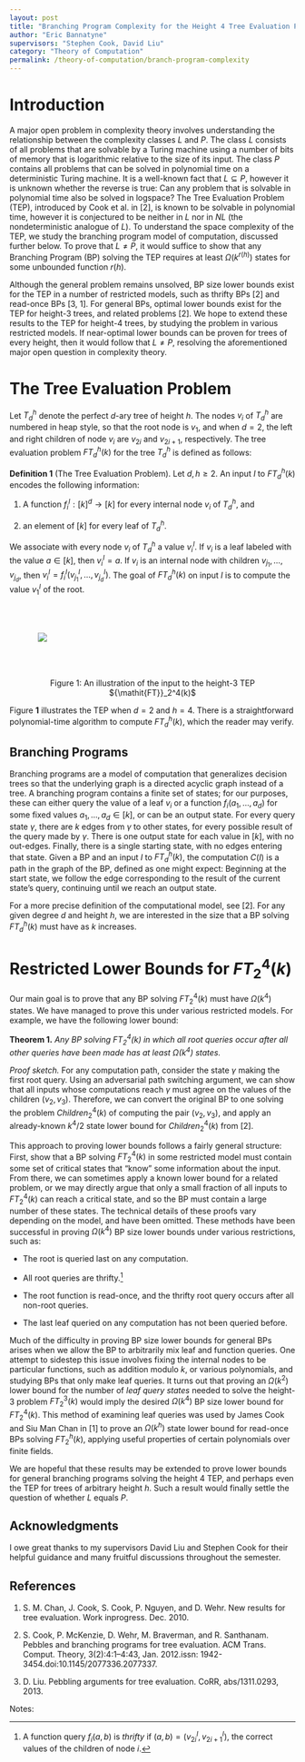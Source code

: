 ```yaml
---
layout: post
title: "Branching Program Complexity for the Height 4 Tree Evaluation Problem"
author: "Eric Bannatyne"
supervisors: "Stephen Cook, David Liu"
category: "Theory of Computation"
permalink: /theory-of-computation/branch-program-complexity
---
```


Introduction
============

A major open problem in complexity theory involves understanding the
relationship between the complexity classes $L$ and $P$. The class
$L$ consists of all problems that are solvable by a Turing machine
using a number of bits of memory that is logarithmic relative to the
size of its input. The class $P$ contains all problems that can be
solved in polynomial time on a deterministic Turing machine. It is a
well-known fact that $L \subseteq P$, however it is unknown whether
the reverse is true: Can any problem that is solvable in polynomial time
also be solved in logspace? The Tree Evaluation Problem (TEP),
introduced by Cook et al. in [2], is known to be solvable in
polynomial time, however it is conjectured to be neither in $L$ nor in
$NL$ (the nondeterministic analogue of $L$). To understand the space
complexity of the TEP, we study the branching program model of
computation, discussed further below. To prove that $L \neq P$, it
would suffice to show that any Branching Program (BP) solving the TEP
requires at least $\Omega(k^{r(h)})$ states for some unbounded function
$r(h)$.

Although the general problem remains unsolved, BP size lower bounds
exist for the TEP in a number of restricted models, such as thrifty
BPs [2] and read-once BPs [3, 1]. For general BPs,
optimal lower bounds exist for the TEP for height-3 trees, and related
problems [2]. We hope to extend these results to the TEP for
height-4 trees, by studying the problem in various restricted models. If
near-optimal lower bounds can be proven for trees of every height, then
it would follow that $L \neq P$, resolving the aforementioned major
open question in complexity theory.

The Tree Evaluation Problem
===========================

Let $T_d^h$ denote the perfect $d$-ary tree of height $h$. The nodes
$v_i$ of $T_d^h$ are numbered in heap style, so that the root node is
$v_1$, and when $d = 2$, the left and right children of node $v_i$ are
$v_{2i}$ and $v_{2i+1}$, respectively. The tree evaluation problem
${\mathit{FT}}_d^h(k)$ for the tree $T_d^h$ is defined as follows:

**Definition 1** (The Tree Evaluation Problem). Let $d, h \geq 2$. An input $I$ to
${\mathit{FT}}_d^h(k)$ encodes the following information:

1.  A function $f_i^I:[k]^d \to [k]$ for every internal node $v_i$ of
    $T_d^h$, and

2.  an element of $[k]$ for every leaf of $T_d^h$.

We associate with every node $v_i$ of $T_d^h$ a value $v_i^I$. If $v_i$
is a leaf labeled with the value $a \in [k]$, then $v_i^I = a$. If $v_i$
is an internal node with children $v_{j_1},\dots,v_{j_d}$, then
$v_i^I = f_i^I(v_{j_1}^I,\dots,v_{j_d}^I)$. The goal of
${\mathit{FT}}_d^h(k)$ on input $I$ is to compute the value $v_1^I$ of
the root.

<img style="margin:50" src="{{ site.baseurl }}/assets/EBfigure1.png"/>

<p style="text-align: center;"> Figure 1: An illustration of the input to the height-3 TEP ${\mathit{FT}}_2^4(k)$ </p>

Figure **1** illustrates the TEP when $d=2$ and $h=4$. There is a
straightforward polynomial-time algorithm to compute
${\mathit{FT}}_d^h(k)$, which the reader may verify.

Branching Programs
------------------

Branching programs are a model of computation that generalizes decision
trees so that the underlying graph is a directed acyclic graph instead
of a tree. A branching program contains a finite set of states; for our
purposes, these can either query the value of a leaf $v_i$ or a function
$f_i(a_1, \dots, a_d)$ for some fixed values $a_1,\dots,a_d \in [k]$, or
can be an output state. For every query state $\gamma$, there are $k$
edges from $\gamma$ to other states, for every possible result of the
query made by $\gamma$. There is one output state for each value in
$[k]$, with no out-edges. Finally, there is a single starting state,
with no edges entering that state. Given a BP and an input $I$ to
${\mathit{FT}}_d^h(k)$, the computation $C(I)$ is a path in the graph of
the BP, defined as one might expect: Beginning at the start state, we
follow the edge corresponding to the result of the current state’s
query, continuing until we reach an output state.

For a more precise definition of the computational model, see [2].
For any given degree $d$ and height $h$, we are interested in the size
that a BP solving ${\mathit{FT}}_d^h(k)$ must have as $k$ increases.

Restricted Lower Bounds for ${\mathit{FT}}_2^4(k)$
==================================================

Our main goal is to prove that any BP solving ${\mathit{FT}}_2^4(k)$
must have $\Omega(k^4)$ states. We have managed to prove this under
various restricted models. For example, we have the following lower
bound:

**Theorem 1.** *Any BP solving ${\mathit{FT}}_2^4(k)$ in which all root queries occur
after all other queries have been made has at least $\Omega(k^4)$
states.*

*Proof sketch.* For any computation path, consider the state $\gamma$
making the first root query. Using an adversarial path switching
argument, we can show that all inputs whose computations reach $\gamma$
must agree on the values of the children $(v_2, v_3)$. Therefore, we can
convert the original BP to one solving the problem
${\mathit{Children}}_2^4(k)$ of computing the pair $(v_2, v_3)$, and
apply an already-known $k^4 / 2$ state lower bound for
${\mathit{Children}}_2^4(k)$ from [2].

This approach to proving lower bounds follows a fairly general
structure: First, show that a BP solving ${\mathit{FT}}_2^4(k)$ in some
restricted model must contain some set of critical states that “know”
some information about the input. From there, we can sometimes apply a
known lower bound for a related problem, or we may directly argue that
only a small fraction of all inputs to ${\mathit{FT}}_2^4(k)$ can reach
a critical state, and so the BP must contain a large number of these
states. The technical details of these proofs vary depending on the
model, and have been omitted. These methods have been successful in
proving $\Omega(k^4)$ BP size lower bounds under various restrictions,
such as:

-   The root is queried last on any computation.

-   All root queries are thrifty.[^1]

-   The root function is read-once, and the thrifty root query occurs
    after all non-root queries.

-   The last leaf queried on any computation has not been
    queried before.

Much of the difficulty in proving BP size lower bounds for general BPs
arises when we allow the BP to arbitrarily mix leaf and function
queries. One attempt to sidestep this issue involves fixing the internal
nodes to be particular functions, such as addition modulo $k$, or
various polynomials, and studying BPs that only make leaf queries. It
turns out that proving an $\Omega(k^2)$ lower bound for the number of
*leaf query states* needed to solve the height-3 problem
${\mathit{FT}}_2^3(k)$ would imply the desired $\Omega(k^4)$ BP size
lower bound for ${\mathit{FT}}_2^4(k)$. This method of examining leaf
queries was used by James Cook and Siu Man Chan in [1] to prove
an $\Omega(k^h)$ state lower bound for read-once BPs solving
${\mathit{FT}}_2^h(k)$, applying useful properties of certain
polynomials over finite fields.

We are hopeful that these results may be extended to prove lower bounds
for general branching programs solving the height 4 TEP, and perhaps
even the TEP for trees of arbitrary height $h$. Such a result would
finally settle the question of whether $L$ equals $P$.

Acknowledgments
----

I owe great thanks to my supervisors David Liu and Stephen Cook for
their helpful guidance and many fruitful discussions throughout the
semester.

References
---------

1. S.  M.  Chan,  J.  Cook,  S.  Cook,  P.  Nguyen,  and  D.  Wehr.  New  results  for  tree  evaluation.  Work  inprogress. Dec. 2010.

2. S. Cook, P. McKenzie, D. Wehr, M. Braverman, and R. Santhanam. Pebbles and branching programs for tree evaluation. ACM Trans. Comput. Theory, 3(2):4:1–4:43, Jan. 2012.issn: 1942-3454.doi:10.1145/2077336.2077337.

3. D. Liu. Pebbling arguments for tree evaluation. CoRR, abs/1311.0293, 2013.

Notes:

[^1]: A function query $f_i(a, b)$ is *thrifty* if
    $(a, b) = (v_{2i}^I, v_{2i+1}^I)$, the correct values of the
    children of node $i$.
